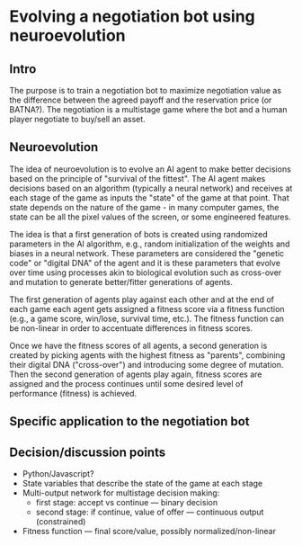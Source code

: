 # Evolving a negotiation bot using neuroevolution

## Intro

The purpose is to train a negotiation bot to maximize negotiation value as the difference between the agreed payoff and the reservation price (or BATNA?). The negotiation is a multistage game where the bot and a human player negotiate to buy/sell an asset.

## Neuroevolution

The idea of neuroevolution is to evolve an AI agent to make better decisions based on the principle of "survival of the fittest". The AI agent makes decisions based on an algorithm (typically a neural network) and receives at each stage of the game as inputs the "state" of the game at that point. That state depends on the nature of the game - in many computer games, the state can be all the pixel values of the screen, or some engineered features.

The idea is that a first generation of bots is created using randomized parameters in the AI algorithm, e.g., random initialization of the weights and biases in a neural network. These parameters are considered the "genetic code" or "digital DNA" of the agent and it is these parameters that evolve over time using processes akin to biological evolution such as cross-over and mutation to generate better/fitter generations of agents.

The first generation of agents play against each other and at the end of each game each agent gets assigned a fitness score via a fitness function (e.g., a game score, win/lose, survival time, etc.). The fitness function can be non-linear in order to accentuate differences in fitness scores.

Once we have the fitness scores of all agents, a second generation is created by picking agents with the highest fitness as "parents", combining their digital DNA ("cross-over") and introducing some degree of mutation. Then the second generation of agents play again, fitness scores are assigned and the process continues until some desired level of performance (fitness) is achieved. 

## Specific application to the negotiation bot



## Decision/discussion points

* Python/Javascript?
* State variables that describe the state of the game at each stage
* Multi-output network for multistage decision making:
    - first stage: accept vs continue &mdash; binary decision
    - second stage: if continue, value of offer &mdash; continuous output (constrained)
* Fitness function &mdash; final score/value, possibly normalized/non-linear
